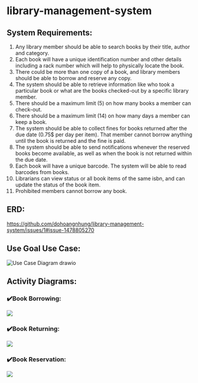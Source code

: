 # library-management-system

## System Requirements:
1. Any library member should be able to search books by their title, author and category.
2. Each book will have a unique identification number and other details including a rack number which will help to physically locate the book.
3. There could be more than one copy of a book, and library members should be able to borrow and reserve any copy.
4. The system should be able to retrieve information like who took a particular book or what are the books checked-out by a specific library member.
5. There should be a maximum limit (5) on how many books a member can check-out.
6. There should be a maximum limit (14) on how many days a member can keep a book.
7. The system should be able to collect fines for books returned after the due date (0.75$ per day per item). That member cannot borrow anything until the book is returned and the fine is paid.
8. The system should be able to send notifications whenever the reserved books become available, as well as when the book is not returned within the due date.
9. Each book will have a unique barcode. The system will be able to read barcodes from books.
10. Librarians can view status or all book items of the same isbn, and can update the status of the book item.
11. Prohibited members cannot borrow any book.

## ERD:
https://github.com/dohoangnhung/library-management-system/issues/1#issue-1478805270

## Use Goal Use Case:
![Use Case Diagram drawio](https://user-images.githubusercontent.com/74888302/205892410-c41de2d2-c57d-4c18-85bb-999def6c9d8e.png)

## Activity Diagrams:
### ✔️Book Borrowing:
<img src="D:\SpringBootProjects\diagrams\library-management-system\Activity Diagram-Borrow book.drawio.png"/>

### ✔️Book Returning:
<img src="D:\SpringBootProjects\diagrams\library-management-system\Activity Diagram-Return book.drawio.png"/>

### ✔️Book Reservation:
<img src="D:\SpringBootProjects\diagrams\library-management-system\Activity Diagram-Reserve book.drawio.png"/>
